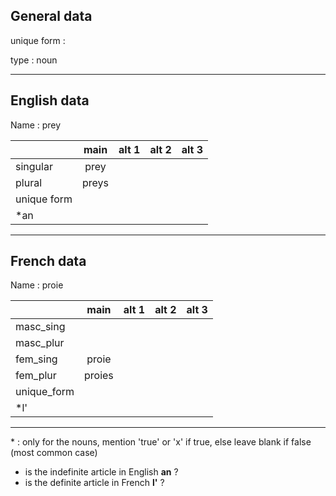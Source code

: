 ## General data

unique form :

type : noun

---

## English data

Name : prey

|             | main  | alt 1 | alt 2 | alt 3 |
| :---------- | :---: | :---: | :---: | ----- |
| singular    | prey  |       |       |       |
| plural      | preys |       |       |       |
| unique form |       |       |       |       |
| \*an        |       |       |       |       |

---

## French data

Name : proie

|             |  main  | alt 1 | alt 2 | alt 3 |
| :---------- | :----: | :---: | :---: | :---: |
| masc_sing   |        |       |       |       |
| masc_plur   |        |       |       |       |
| fem_sing    | proie  |       |       |       |
| fem_plur    | proies |       |       |       |
| unique_form |        |       |       |       |
| \*l'        |        |       |       |       |

---

\* : only for the nouns, mention 'true' or 'x' if true, else leave blank if false (most common case)

- is the indefinite article in English **an** ?
- is the definite article in French **l'** ?
